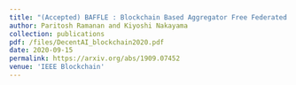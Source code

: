 ```yaml
---
title: "(Accepted) BAFFLE : Blockchain Based Aggregator Free Federated Learning"
author: Paritosh Ramanan and Kiyoshi Nakayama
collection: publications
pdf: /files/DecentAI_blockchain2020.pdf
date: 2020-09-15
permalink: https://arxiv.org/abs/1909.07452
venue: 'IEEE Blockchain'
---
```


